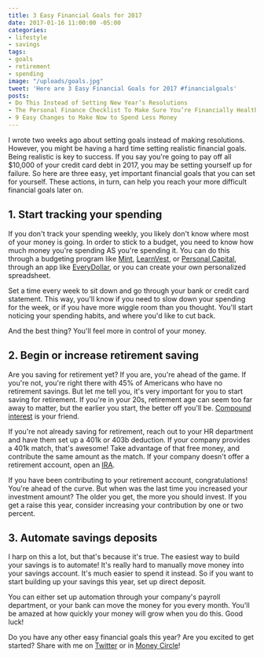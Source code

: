 ```yaml
---
title: 3 Easy Financial Goals for 2017
date: 2017-01-16 11:00:00 -05:00
categories:
- lifestyle
- savings
tags:
- goals
- retirement
- spending
image: "/uploads/goals.jpg"
tweet: 'Here are 3 Easy Financial Goals for 2017 #financialgoals'
posts:
- Do This Instead of Setting New Year’s Resolutions
- The Personal Finance Checklist To Make Sure You’re Financially Healthy
- 9 Easy Changes to Make Now to Spend Less Money
---
```


I wrote two weeks ago about setting goals instead of making resolutions. However, you might be having a hard time setting realistic financial goals. Being realistic is key to success. If you say you're going to pay off all $10,000 of your credit card debt in 2017, you may be setting yourself up for failure. So here are three easy, yet important financial goals that you can set for yourself. These actions, in turn, can help you reach your more difficult financial goals later on.

## 1. Start tracking your spending

If you don't track your spending weekly, you likely don't know where most of your money is going. In order to stick to a budget, you need to know how much money you're spending AS you're spending it. You can do this through a budgeting program like [Mint](http://mint.com/), [LearnVest](https://www.learnvest.com/?utm_source=CJ&utm_medium=affiliate&utm_campaign=wellness&utm_content=yoga_300x250), or [Personal Capital](http://personalcapital.com/), through an app like [EveryDollar](https://www.daveramsey.com/everydollar/), or you can create your own personalized spreadsheet.

Set a time every week to sit down and go through your bank or credit card statement. This way, you'll know if you need to slow down your spending for the week, or if you have more wiggle room than you thought. You'll start noticing your spending habits, and where you'd like to cut back.

And the best thing? You'll feel more in control of your money.

## 2. Begin or increase retirement saving

Are you saving for retirement yet? If you are, you're ahead of the game. If you're not, you're right there with 45% of Americans who have no retirement savings. But let me tell you, it's very important for you to start saving for retirement. If you're in your 20s, retirement age can seem too far away to matter, but the earlier you start, the better off you'll be. [Compound interest](https://www.nerdwallet.com/banking/calculator/compound-interest-calculator) is your friend.

If you're not already saving for retirement, reach out to your HR department and have them set up a 401k or 403b deduction. If your company provides a 401k match, that's awesome! Take advantage of that free money, and contribute the same amount as the match. If your company doesn't offer a retirement account, open an [IRA](https://www.nerdwallet.com/blog/investing/roth-or-traditional-ira-account/).

If you have been contributing to your retirement account, congratulations! You're ahead of the curve. But when was the last time you increased your investment amount? The older you get, the more you should invest. If you get a raise this year, consider increasing your contribution by one or two percent.

## 3. Automate savings deposits

I harp on this a lot, but that's because it's true. The easiest way to build your savings is to automate! It's really hard to manually move money into your savings account. It's much easier to spend it instead. So if you want to start building up your savings this year, set up direct deposit.

You can either set up automation through your company's payroll department, or your bank can move the money for you every month. You'll be amazed at how quickly your money will grow when you do this. Good luck!

Do you have any other easy financial goals this year? Are you excited to get started? Share with me on [Twitter](http://twitter.com/maggiegermano) or in [Money Circle](http://facebook.com/groups/moneycirclegroup)!